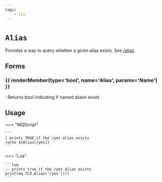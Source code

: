 ```yaml
---
tags:
    - tlo
---
```

# `Alias`

<!--tlo-desc-start-->
Provides a way to query whether a given alias exists. See [/alias](../commands/alias.md).
<!--tlo-desc-end-->
## Forms
<!--tlo-forms-start-->
### {{ renderMember(type='bool', name='Alias', params='Name') }}

:   Returns bool indicating if named aliase exists
<!--tlo-forms-end-->

## Usage

=== "MQScript"

    ```
    | prints TRUE if the /yes alias exists
    /echo ${Alias[/yes]}
    ```

=== "Lua"

    ```lua
    -- prints true if the /yes alias exists
    print(mq.TLO.Alias('/yes')())
    ```
<!--tlo-linkrefs-start-->
[bool]: ../data-types/datatype-bool.md
<!--tlo-linkrefs-end-->